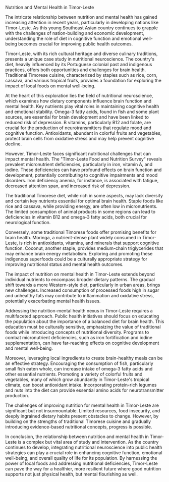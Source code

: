 Nutrition and Mental Health in Timor-Leste

The intricate relationship between nutrition and mental health has gained increasing attention in recent years, particularly in developing nations like Timor-Leste. As this young Southeast Asian country continues to grapple with the challenges of nation-building and economic development, understanding the role of diet in cognitive function and emotional well-being becomes crucial for improving public health outcomes.

Timor-Leste, with its rich cultural heritage and diverse culinary traditions, presents a unique case study in nutritional neuroscience. The country's diet, heavily influenced by its Portuguese colonial past and indigenous practices, offers both opportunities and challenges for brain health. Traditional Timorese cuisine, characterized by staples such as rice, corn, cassava, and various tropical fruits, provides a foundation for exploring the impact of local foods on mental well-being.

At the heart of this exploration lies the field of nutritional neuroscience, which examines how dietary components influence brain function and mental health. Key nutrients play vital roles in maintaining cognitive health and emotional stability. Omega-3 fatty acids, found in fish and some plant sources, are essential for brain development and have been linked to reduced risk of depression. B vitamins, particularly B12 and folate, are crucial for the production of neurotransmitters that regulate mood and cognitive function. Antioxidants, abundant in colorful fruits and vegetables, protect brain cells from oxidative stress and may help prevent cognitive decline.

However, Timor-Leste faces significant nutritional challenges that can impact mental health. The "Timor-Leste Food and Nutrition Survey" reveals prevalent micronutrient deficiencies, particularly in iron, vitamin A, and iodine. These deficiencies can have profound effects on brain function and development, potentially contributing to cognitive impairments and mood disorders. Iron deficiency anemia, for instance, is associated with fatigue, decreased attention span, and increased risk of depression.

The traditional Timorese diet, while rich in some aspects, may lack diversity and certain key nutrients essential for optimal brain health. Staple foods like rice and cassava, while providing energy, are often low in micronutrients. The limited consumption of animal products in some regions can lead to deficiencies in vitamin B12 and omega-3 fatty acids, both crucial for neurological function.

Conversely, some traditional Timorese foods offer promising benefits for brain health. Moringa, a nutrient-dense plant widely consumed in Timor-Leste, is rich in antioxidants, vitamins, and minerals that support cognitive function. Coconut, another staple, provides medium-chain triglycerides that may enhance brain energy metabolism. Exploring and promoting these indigenous superfoods could be a culturally appropriate strategy for improving nutritional status and mental health outcomes.

The impact of nutrition on mental health in Timor-Leste extends beyond individual nutrients to encompass broader dietary patterns. The gradual shift towards a more Western-style diet, particularly in urban areas, brings new challenges. Increased consumption of processed foods high in sugar and unhealthy fats may contribute to inflammation and oxidative stress, potentially exacerbating mental health issues.

Addressing the nutrition-mental health nexus in Timor-Leste requires a multifaceted approach. Public health initiatives should focus on educating the population about the importance of a balanced diet for brain health. This education must be culturally sensitive, emphasizing the value of traditional foods while introducing concepts of nutritional diversity. Programs to combat micronutrient deficiencies, such as iron fortification and iodine supplementation, can have far-reaching effects on cognitive development and mental well-being.

Moreover, leveraging local ingredients to create brain-healthy meals can be an effective strategy. Encouraging the consumption of fish, particularly small fish eaten whole, can increase intake of omega-3 fatty acids and other essential nutrients. Promoting a variety of colorful fruits and vegetables, many of which grow abundantly in Timor-Leste's tropical climate, can boost antioxidant intake. Incorporating protein-rich legumes and nuts into the diet can provide essential amino acids for neurotransmitter production.

The challenges of improving nutrition for mental health in Timor-Leste are significant but not insurmountable. Limited resources, food insecurity, and deeply ingrained dietary habits present obstacles to change. However, by building on the strengths of traditional Timorese cuisine and gradually introducing evidence-based nutritional concepts, progress is possible.

In conclusion, the relationship between nutrition and mental health in Timor-Leste is a complex but vital area of study and intervention. As the country continues to develop, integrating nutritional neuroscience into public health strategies can play a crucial role in enhancing cognitive function, emotional well-being, and overall quality of life for its population. By harnessing the power of local foods and addressing nutritional deficiencies, Timor-Leste can pave the way for a healthier, more resilient future where good nutrition supports not just physical health, but mental flourishing as well.